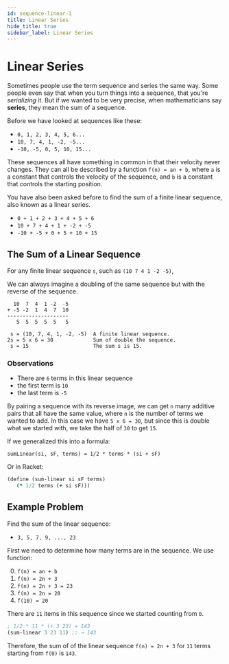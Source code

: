 ```yaml
---
id: sequence-linear-1
title: Linear Series
hide_title: true
sidebar_label: Linear Series
---
```


# Linear Series

Sometimes people use the term sequence and series the same way. Some people even
say that when you turn things into a sequence, that you're _serializing_ it. But
if we wanted to be very precise, when mathematicians say **series**, they mean
the sum of a sequence.

Before we have looked at sequences like these:

 * `0, 1, 2, 3, 4, 5, 6...`
 * `10, 7, 4, 1, -2, -5...`
 * `-10, -5, 0, 5, 10, 15...`

These sequences all have something in common in that their velocity never
changes. They can all be described by a function `f(n) = an + b`, where `a` is
a constant that controls the velocity of the sequence, and `b` is a constant
that controls the starting position.

You have also been asked before to find the sum of a finite linear sequence,
also known as a linear series.

 * `0 + 1 + 2 + 3 + 4 + 5 + 6`
 * `10 + 7 + 4 + 1 + -2 + -5`
 * `-10 + -5 + 0 + 5 + 10 + 15`

## The Sum of a Linear Sequence

For any finite linear sequence `s`, such as `(10 7 4 1 -2 -5)`,

We can always imagine a doubling of the same sequence but with the reverse of
the sequence.

```
  10  7  4  1 -2  -5
+ -5 -2  1  4  7  10
--------------------
   5  5  5  5  5   5

 s = (10, 7, 4, 1, -2, -5)  A finite linear sequence.
2s = 5 x 6 = 30             Sum of double the sequence.
 s = 15                     The sum s is 15.
```

### Observations

 * There are `6` terms in this linear sequence
 * the first term is `10`
 * the last term is `-5`

By pairing a sequence with its reverse image, we can get `n` many additive pairs
that all have the same value, where `n` is the number of terms we wanted to add.
In this case we have `5 x 6 = 30`, but since this is double what we started
with, we take the half of `30` to get `15`.

If we generalized this into a formula:

`sumLinear(si, sF, terms) = 1/2 * terms * (si + sF)`

Or in Racket:

``` clojure
(define (sum-linear si sF terms)
   (* 1/2 terms (+ si sF)))
```

## Example Problem

Find the sum of the linear sequence:

 * `3, 5, 7, 9, ..., 23`

First we need to determine how many terms are in the sequence. We use function:

 0. `f(n) = an + b`
 1. `f(n) = 2n + 3`
 2. `f(n) = 2n + 3 = 23`
 3. `f(n) = 2n = 20`
 4. `f(10) = 20`

There are `11` items in this sequence since we started counting from `0`.

``` clojure
; 1/2 * 11 * (+ 3 23) = 143
(sum-linear 3 23 11) ;; → 143
```

Therefore, the sum of of the linear sequence `f(n) = 2n + 3` for `11` terms 
starting from `f(0)` is `143`.